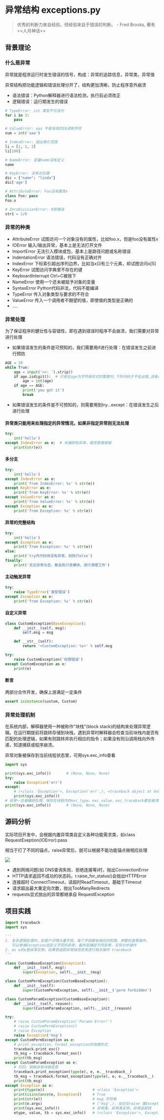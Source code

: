 # 异常结构 exceptions.py

> 优秀的判断力来自经验，但经验来自于错误的判断。  - Fred Brooks,  著有&lt;&lt;人月神话&gt;&gt;

## 背景理论

### 什么是异常

异常就是程序运行时发生错误的信号，构成：异常的追踪信息，异常类，异常值

异常结构把功能逻辑和错误处理分开了，结构更加清晰，防止程序意外崩溃

* 语法错误：Python解释器进行语法检测，执行前必须改正
* 逻辑错误：运行期发生的错误

```python
# TypeError: int 类型不可迭代
for i in 3:
    pass

# ValueError: aaa 不是有效的10进制字符
num = int('aaa')

# IndexError: 超出索引范围
li = [1, 2, 3]
li[100]

# NameError: 变量name没有定义
name

# KeyError: 没有对应键
dic = {"name": "linda"}
dic['age']

# AttributeError: Foo没有属性x
class Foo: pass
Foo.x

# ZeroDivisionError: 0除错误
str1 = 1/0
```

### 异常的种类

* AttributeError 试图访问一个对象没有的属性，比如foo.x，但是foo没有属性x 
* IOError 输入/输出异常，基本上是无法打开文件 
* ImportError 无法引入模块或包，基本上是路径问题或名称错误 
* IndentationError 语法错误，代码没有正确对齐 
* IndexError 下标索引超出序列边界，比如当x只有三个元素，却试图访问x\[5\] 
* KeyError 试图访问字典里不存在的键 
* KeyboardInterrupt Ctrl+C被按下
* NameError 使用一个还未被赋予对象的变量 
* SyntaxError Python代码非法，代码不能编译
* TypeError 传入对象类型与要求的不符合 
* ValueError 传入一个调用者不期望的值，即使值的类型是正确的
* ....

### 异常处理

为了保证程序的健壮性与容错性，即在遇到错误时程序不会崩溃，我们需要对异常进行处理

* 如果错误发生的条件是可预知的，我们需要用if进行处理：在错误发生之前进行预防

```python
AGE = 10
while True:     
    age = input('>>: ').strip()
    if age.isdigit():  # 只有在age为字符串形式的整数时,下列代码才不会出错,该条件是可预知的
        age = int(age)
    if age == AGE:
        print('you got it')
        break
```

* 如果错误发生的条件是不可预知的，则需要用到try...except：在错误发生之后进行处理

#### 异常类只能用来处理指定的异常情况，如果非指定异常则无法处理

```python
try:
    int('hello')
except IndexError as e:  # 未捕获到异常，程序直接报错
    print(str(e))
```

#### 多分支

```python
try:
    int('hello')
except IndexError as e:
    print('from IndexError: %s' % str(e))
except KeyError as e:
    print('from KeyError: %s' % str(e))
except ValueError as e:
    print('from ValueError: %s' % str(e))
except Exception as e:
    print('from Exception: %s' % str(e))
```

#### 异常的完整结构

```python
try:
    int('hello')
except Exception as e:
    print('from Exception: %s' % str(e))
else:
    print('try内代码块没有异常，则执行else')
finally:
    print('无论异常与否，都会执行该模块，进行清理工作')
```

#### 主动触发异常

```python
try:
    raise TypeError('类型错误')
except Exception as e:
    print('from Exception: %s' % str(e))
```

#### 自定义异常

```python
class CustomException(BaseException):
    def __init__(self, msg):
        self.msg = msg

    def __str__(self):
        return '<CustomException: %s>' % self.msg

try:
    raise CustomException('权限错误')
except CustomException as e:
    print(e)
```

#### 断言

两部分合作开发，确保上游满足一定条件

```python
assert isinstance(custom, Custom)
```

### 异常处理机制

在系统内部，解释器使用一种被称作"块栈"\(block stack\)的结构来处理异常逻辑。在运行期提前将跳转存储到块栈，遇到异常时解释器会检查当前块栈内是否有匹配的处理逻辑，如果有则跳转并执行相应的指令；如果没有则沿调用栈向外传递，知道捕获或程序崩溃。

异常对象被保存到当前线程状态里，可用sys.exc\_info查看

```python
import sys

print(sys.exc_info())       # (None, None, None)
try:
    raise Exception('err')
except:
    # (<class 'Exception'>, Exception('err',), <traceback object at 0x0000027AAACFC4C8>)
    print(sys.exc_info())
# 异常一旦被捕获处理，保存在线程内的exc_type、exc_value、exc_traceback都会被清除
print(sys.exc_info())       # (None, None, None)
```

## 源码分析

实际项目开发中，会根据内置异常类自定义各种功能需求类，如class RequestExeption\(IOError\):pass

相当于打了不同的锚点，raise异常后，就可以根据不能功能锚点做相应处理

![](../../../.gitbook/assets/requests-yi-chang-jie-gou.png)

* 遇到网络问题\(如 DNS查询失败、拒绝连接等\)时，抛出ConnectionError
* HTTP请求返回不成功的状态码，r.raise\_for\_status\(\)会抛出HTTPError
* 连接超时 ConnectTimeout，读超时ReadTimeout，基础于Timeout
* 请求超出最大重定向次数，抛出TooManyRedirects
* requests显式抛出的异常都继承自 RequestException

## 项目实践

```python
import traceback
import sys

'''
1. 复杂逻辑处理时，如客户详情大量字段，每个字段都有相应的权限、参数检查等操作，
   可以继承Exception自定义不同的异常，最外层捕捉不同异常，实现分步操作
2. as e的e是异常实例，如果想追踪异常栈信息来进行相关操作 traceback
'''

class CustomBaseException(Exception):
    def __init__(self, msg):
        super(Exception, self).__init__(msg)

class CustomPermException(CustomBaseException):
    def __init__(self):
        super(CustomPermException, self).__init__('perm forbidden')

class CustomParamException(CustomBaseException):
    def __init__(self, reason):
        super(CustomParamException, self).__init__(reason)

try:
    # raise CustomParamException('Params Error!')
    # raise CustomPermException()
    # raise Exception
    raise Exception('msg')
except CustomPermException as e:
    # print_exception、format_exception的快捷形式
    traceback.print_exc()
    tb_msg = traceback.format_exc()
    print(tb_msg)
except CustomParamException as e:
    # 打印、获取异常详细信息
    traceback.print_exception(type(e), e, e.__traceback__)
    tb_msg = traceback.format_exception(type(e), e, e.__traceback__)
    print(tb_msg)
except Exception as e:
    print(type(e))                      # <class 'Exception'>
    print(isinstance(e, Exception))     # True
    print(str(e))                       # msg 字符串
    print(e.args)                       # ('msg',)，当仅仅raise 类Exception时返回值为(,) --> 实际使用时返回实例就可以带参数，推荐
    print(sys.exc_info())               # 异常类，异常类实例，异常追踪栈
    etype, value, tb = sys.exc_info()   # (<class 'Exception'>, Exception('msg',), <traceback object)
```

